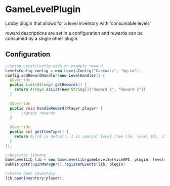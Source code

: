 # GameLevelPlugin

Lobby plugin that allows for a level inventory with 'consumable levels'

reward descriptions are set in a configuration and rewards can be consumed by a single other plugin.

## Configuration

```java
//Setup LevelsConfig with an example reward
LevelsConfig config = new LevelsConfig("CakeWars", "mg.cw");
config.addRewardHandler(new LevelHandler() {
  @Override
  public List<String> getRewards() {
    return Arrays.asList(new String[]{"Reward 1", "Reward 2"})
  }
       
  @Override
  public void handleReward(Player player) {
       //grant rewards
  }
       
  @Override
  public int getItemType() {
    return 0;//0 is default, 1 is special level item (fe. level 10), it will be displayed prettier
  }
});

//Register library
GameLevelLib lib = new GameLevelLib(gameLevelServiceAPI, plugin, levelsConfig, levelSlot);
Bukkit.getPluginManager().registerEvents(lib, plugin)

//Force open inventory
lib.openInventory(player);
```